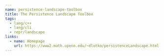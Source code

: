 ```yaml
---
name: persistence-landscape-toolbox
title: The Persistence Landscape Toolbox
tags:
  - lang/c++
  - lang/cli
  - repr/landscape
links:
  - name: Homepage
    url: https://www2.math.upenn.edu/~dlotko/persistenceLandscape.html
---
```

